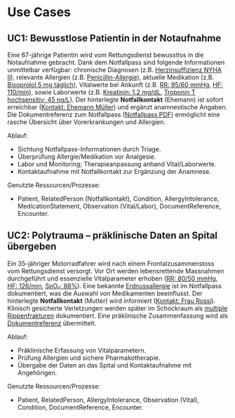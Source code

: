 # Use Cases

## UC1: Bewusstlose Patientin in der Notaufnahme

Eine 67-jährige Patientin wird vom Rettungsdienst bewusstlos in die Notaufnahme gebracht. Dank dem Notfallpass sind folgende Informationen unmittelbar verfügbar: chronische Diagnosen (z.B. [Herzinsuffizienz NYHA II](https://pjolo.github.io/IGAI/Condition-UC1-CHF-20250205.html)), relevante Allergien (z.B. [Penicillin-Allergie](AllergyIntolerance-UC1-Penicillin-20250205.html)), aktuelle Medikation (z.B. [Bisoprolol 5 mg täglich](MedicationStatement-UC1-Bisoprolol-20250205.html)), Vitalwerte bei Ankunft (z.B. [RR: 95/60 mmHg](Observation-UC1-BP-20250205.html), [HF: 110/min](Observation-UC1-HR-20250205.html)), sowie Laborwerte (z.B. [Kreatinin: 1.2 mg/dL](Observation-UC1-Creatinine-20250205.html), [Troponin T hochsensitiv: 45 ng/L](Observation-UC1-TnT-hs-20250205.html)). Der hinterlegte **Notfallkontakt** (Ehemann) ist sofort erreichbar ([Kontakt: Ehemann Müller](Observation-UC1-TnT-hs-20250205.htmlRelatedPerson-UC1-EmergencyContact-20250205.html)) und ergänzt anamnestische Angaben. Die Dokumentreferenz zum Notfallpass ([Notfallpass PDF](Observation-UC1-TnT-hs-20250205.htmlDocumentReference-UC1-Summary-20250205.html)) ermöglicht eine rasche Übersicht über Vorerkrankungen und Allergien.

Ablauf:
- Sichtung Notfallpass-Informationen durch Triage.
- Überprüfung Allergie/Medikation vor Analgesie.
- Labor und Monitoring; Therapieanpassung anhand Vital/Laborwerte.
- Kontaktaufnahme mit Notfallkontakt zur Ergänzung der Anamnese.

Genutzte Ressourcen/Prozesse:
- Patient, RelatedPerson (Notfallkontakt), Condition, AllergyIntolerance, MedicationStatement, Observation (Vital/Labor), DocumentReference, Encounter.

## UC2: Polytrauma – präklinische Daten an Spital übergeben

Ein 35-jähriger Motorradfahrer wird nach einem Frontalzusammenstoss vom Rettungsdienst versorgt. Vor Ort werden lebensrettende Massnahmen durchgeführt und essenzielle Vitalparameter erhoben ([RR: 80/50 mmHg](Observation-UC2-BP-20250205.html), [HF: 126/min](Observation-UC2-HR-20250205.html), [SpO₂: 88%](Observation-UC2-SpO2-20250205.html)). Eine bekannte [Erdnussallergie](AllergyIntolerance-UC2-Peanut-20250205.html) ist im Notfallpass dokumentiert, was die Auswahl von Medikamenten beeinflusst. Der hinterlegte **Notfallkontakt** (Mutter) wird informiert ([Kontakt: Frau Rossi](RelatedPerson-UC2-EmergencyContact-20250205.html)). Klinisch gesicherte Verletzungen werden später im Schockraum als [multiple Rippenfrakturen](Condition-UC2-RibFractures-20250205.html) dokumentiert. Eine präklinische Zusammenfassung wird als [Dokumentreferenz](DocumentReference-UC2-Prehospital-20250205.html) übermittelt.

Ablauf:
- Präklinische Erfassung von Vitalparametern.
- Prüfung Allergien und sichere Pharmakotherapie.
- Übergabe der Daten an das Spital und Kontaktaufnahme mit Angehörigen.

Genutzte Ressourcen/Prozesse:
- Patient, RelatedPerson, AllergyIntolerance, Observation (Vital), Condition, DocumentReference, Encounter.
